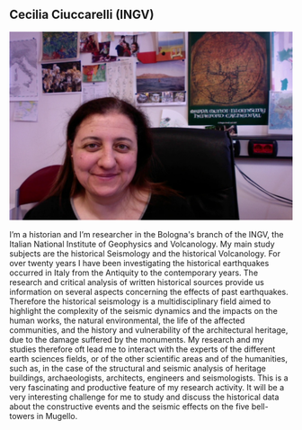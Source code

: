 ## Cecilia Ciuccarelli (INGV)

![Cecilia](images/Cecilia_foto.jpg)


I’m a historian and I’m researcher in the Bologna's branch of the INGV, the Italian National Institute of Geophysics and Volcanology. My main study subjects are the historical Seismology and the historical Volcanology. For over twenty years I have been investigating the historical earthquakes occurred in Italy from the Antiquity to the contemporary years. 
The research and critical analysis of written historical sources provide us information on several aspects concerning the effects of past earthquakes. Therefore the historical seismology is a multidisciplinary field aimed to highlight the complexity of the seismic dynamics and the impacts on the human works, the natural environmental, the life of the affected communities, and the history and vulnerability of the architectural heritage, due to the damage suffered by the monuments. My research and my studies therefore oft lead me to interact with the experts of the different earth sciences fields, or of the other scientific areas and of the humanities, such as, in the case of the structural and seismic analysis of heritage buildings, archaeologists, architects, engineers and seismologists. This is a very fascinating and productive feature of my research activity. It will be a very interesting challenge for me to study and discuss the historical data about the constructive events and the seismic effects on the five bell-towers in Mugello. 


